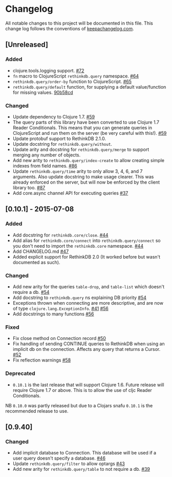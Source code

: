 # Changelog

All notable changes to this project will be documented in this file. This change log follows the conventions of [keepachangelog.com](http://keepachangelog.com).

## [Unreleased]
### Added
- clojure.tools.logging support. [#72](https://github.com/apa512/clj-rethinkdb/pull/72)
- `fn` macro to ClojureScript `rethinkdb.query` namespace. [#64](https://github.com/apa512/clj-rethinkdb/issues/64)
- `rethinkdb.query/order-by` function to ClojureScript. [#65](https://github.com/apa512/clj-rethinkdb/issues/65)
- `rethinkdb.query/default` function, for supplying a default value/function for missing values. [90b58cd](https://github.com/apa512/clj-rethinkdb/commit/90b58cd14179fb4eec6e8a28387fe4eda1397adb)

### Changed
- Update dependency to Clojure 1.7. [#59](https://github.com/apa512/clj-rethinkdb/pull/59)
- The query parts of this library have been converted to use Clojure 1.7 Reader Conditionals. This means that you can generate queries in ClojureScript and run them on the server (be very careful with this!). [#59](https://github.com/apa512/clj-rethinkdb/pull/59)
- Update protobuf support to RethinkDB 2.1.0.
- Update docstring for `rethinkdb.query/without`.
- Update arity and docstring for `rethinkdb.query/merge` to support merging any number of objects.
- Add new arity to `rethinkdb.query/index-create` to allow creating simple indexes from field names. [#86](https://github.com/apa512/clj-rethinkdb/pull/86)
- Update `rethinkdb.query/time` arity to only allow 3, 4, 6, and 7 arguments. Also update docstring to make usage clearer. This was already enforced on the server, but will now be enforced by the client library too. [#87](https://github.com/apa512/clj-rethinkdb/issues/87)
- Add core.async channel API for executing queries [#37](https://github.com/apa512/clj-rethinkdb/pull/37)

## [0.10.1] - 2015-07-08
### Added
- Add docstring for `rethinkdb.core/close`. [#44](https://github.com/apa512/clj-rethinkdb/pull/44)
- Add alias for `rethinkdb.core/connect` into `rethinkdb.query/connect` so you don't need to import the `rethinkdb.core` namespace. [#44](https://github.com/apa512/clj-rethinkdb/pull/44)
- Add CHANGELOG.md [#47](https://github.com/apa512/clj-rethinkdb/pull/47)
- Added explicit support for RethinkDB 2.0 (It worked before but wasn't documented as such).

### Changed
- Add new arity for the queries `table-drop`, and `table-list` which doesn't require a db. [#54](https://github.com/apa512/clj-rethinkdb/pull/54/files)
- Add docstring to `rethinkdb.query` ns explaining DB priority [#54](https://github.com/apa512/clj-rethinkdb/pull/54)
- Exceptions thrown when connecting are more descriptive, and are now of type `clojure.lang.ExceptionInfo`. [#41](https://github.com/apa512/clj-rethinkdb/issues/41) [#56](https://github.com/apa512/clj-rethinkdb/pull/56)
- Add docstrings to many functions [#56](https://github.com/apa512/clj-rethinkdb/pull/56)

### Fixed
- Fix close method on Connection record [#50](https://github.com/apa512/clj-rethinkdb/pull/50)
- Fix handling of sending CONTINUE queries to RethinkDB when using an implicit db on the connection. Affects any query that returns a Cursor. [#52](https://github.com/apa512/clj-rethinkdb/pull/52)
- Fix reflection warnings [#58](https://github.com/apa512/clj-rethinkdb/pull/58)

### Deprecated
- `0.10.1` is the last release that will support Clojure 1.6. Future release will require Clojure 1.7 or above. This is to allow the use of cljc Reader Conditionals.

NB `0.10.0` was partly released but due to a Clojars snafu `0.10.1` is the recommended release to use.

## [0.9.40]
### Changed
- Add implicit database to Connection. This database will be used if a user query doesn't specify a database. [#46](https://github.com/apa512/clj-rethinkdb/pull/46)
- Update `rethinkdb.query/filter` to allow optargs [#43](https://github.com/apa512/clj-rethinkdb/pull/43)
- Add new arity for `rethinkdb.query/table` to not require a db. [#39](https://github.com/apa512/clj-rethinkdb/pull/39)
